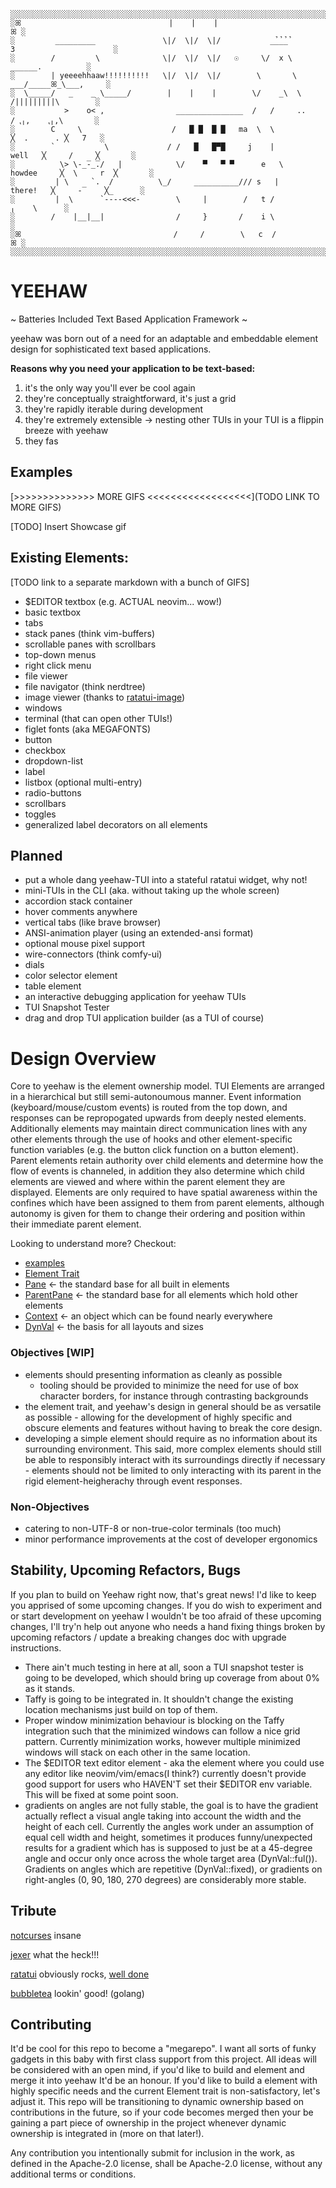 ```
░░░░░░░░░░░░░░░░░░░░░░░░░░░░░░░░░░░░░░░░░░░░░░░░░░░░░░░░░░░░░░░░░░░░░░░░░░░░░░░░░░░░░░░░░░░░░░░
░ꕤ                                 |    |    |                                              ꕤ ░       
░         _________               \|/  \|/  \|/           _̉_̉_̉_̉         3                      ░      
░        /         \              \|/  \|/  \|/   ☉     \/  x \              ______.          ░     
░        | yeeeehhaaw!!!!!!!!!!   \|/  \|/  \|/        \       \         ___/_____ꕤ_\___,     ░       
░  \_____/   _    _ \_____/        |    |    |        \/    _\  \          /|||||||||\        ░        
░           >    o< ,                _______________  /   /     ..        / ⹁╷,    ⹁╷,\       ░     
░        C     \                    /   █ █  █ █   ma  \  \               ╳  .      . ╳   7   ░        
░        `           \             / /   █   █▀█     j    |        well   ╳     /     ╳       ░         
░          \> \-̲̅-̲̅./   |            \/    ▀   ▀ ▀      e   \    howdee     ╳  \     r  ╳       ░       
░         | \     `.  /          \_/     __________/// s   |     there!   ╳     -̅     ╳_      ░
░         |  \      `----<<<-        \     |        /   t /                       ╷    \      ░              
░        /    |__|__|                /     }       /    i \                                   ░       
░ꕤ                                  /     /        \   c  /                                 ꕤ ░                     
░░░░░░░░░░░░░░░░░░░░░░░░░░░░░░░░░░░░░░░░░░░░░░░░░░░░░░░░░░░░░░░░░░░░░░░░░░░░░░░░░░░░░░░░░░░░░░░

```

# YEEHAW

~ Batteries Included Text Based Application Framework ~

yeehaw was born out of a need for an adaptable and embeddable element design for
sophisticated text based applications. 

**Reasons why you need your application to be text-based:**
1) it's the only way you'll ever be cool again
2) they're conceptually straightforward, it's just a grid 
3) they're rapidly iterable during development
4) they're extremely extensible -> nesting other TUIs in your TUI is a
   flippin breeze with yeehaw
5) they fas

## Examples

[>>>>>>>>>>>>>> MORE GIFS <<<<<<<<<<<<<<<<<<](TODO LINK TO MORE GIFS)

[TODO] Insert Showcase gif

## Existing Elements:
[TODO link to a separate markdown with a bunch of GIFS]

 - $EDITOR textbox (e.g. ACTUAL neovim... wow!)  
 - basic textbox
 - tabs 
 - stack panes (think vim-buffers) 
 - scrollable panes with scrollbars
 - top-down menus
 - right click menu
 - file viewer
 - file navigator (think nerdtree)
 - image viewer (thanks to [ratatui-image](https://github.com/benjajaja/ratatui-image))
 - windows
 - terminal (that can open other TUIs!)
 - figlet fonts (aka MEGAFONTS)
 - button
 - checkbox
 - dropdown-list
 - label
 - listbox (optional multi-entry)
 - radio-buttons
 - scrollbars
 - toggles
 - generalized label decorators on all elements

## Planned
 - put a whole dang yeehaw-TUI into a stateful ratatui widget, why not!
 - mini-TUIs in the CLI (aka. without taking up the whole screen)
 - accordion stack container
 - hover comments anywhere
 - vertical tabs (like brave browser) 
 - ANSI-animation player (using an extended-ansi format)
 - optional mouse pixel support
 - wire-connectors (think comfy-ui)
 - dials
 - color selector element
 - table element
 - an interactive debugging application for yeehaw TUIs
 - TUI Snapshot Tester
 - drag and drop TUI application builder (as a TUI of course)

# Design Overview

Core to yeehaw is the element ownership model. TUI Elements are arranged in a
hierarchical but still semi-autonoumous manner. Event information
(keyboard/mouse/custom events) is routed from the top down, and responses can be
repropogated upwards from deeply nested elements. Additionally elements may
maintain direct communication lines with any other elements through the use of
hooks and other element-specific function variables (e.g. the button click
function on a button element). Parent elements retain authority over child
elements and determine how the flow of events is channeled, in addition they
also determine which child elements are viewed and where within the parent
element they are displayed. Elements are only required to have spatial awareness
within the confines which have been assigned to them from parent elements,
although autonomy is given for them to change their ordering and position within
their immediate parent element.  

Looking to understand more? Checkout:
 - [examples](TODO)
 - [Element Trait](TODO)
 - [Pane](TODO) <- the standard base for all built in elements
 - [ParentPane](TODO) <- the standard base for all elements which hold other elements
 - [Context](TODO) <- an object which can be found nearly everywhere
 - [DynVal](TODO) <- the basis for all layouts and sizes

### Objectives [WIP]

 - elements should presenting information as cleanly as possible
   - tooling should be provided to minimize the need for use of box character
     borders, for instance through contrasting backgrounds
 - the element trait, and yeehaw's design in general should be as versatile as
   possible - allowing for the development of highly specific and obscure elements 
   and features without having to break the core design.
 - developing a simple element should require as no information about its
   surrounding environment. This said, more complex elements should still be
   able to responsibly interact with its surroundings directly if necessary -
   elements should not be limited to only interacting with its parent in the
   rigid element-heigherachy through event responses.  

### Non-Objectives

 - catering to non-UTF-8 or non-true-color terminals (too much)
 - minor performance improvements at the cost of developer ergonomics

## Stability, Upcoming Refactors, Bugs 

If you plan to build on Yeehaw right now, that's great news! I'd like to keep
you apprised of some upcoming changes. If you do wish to experiment and or start
development on yeehaw I wouldn't be too afraid of these upcoming changes, I'll
try'n help out anyone who needs a hand fixing things broken by upcoming
refactors / update a breaking changes doc with upgrade instructions.

- There ain't much testing in here at all, soon a TUI snapshot tester is going to 
  be developed, which should bring up coverage from about 0% as it stands. 
- Taffy is going to be integrated in. It shouldn't change the existing location
  mechanisms just build on top of them.
- Proper window minimization behaviour is blocking on the Taffy integration such
  that the minimized windows can follow a nice grid pattern. Currently
  minimization works, however multiple minimized windows will stack on each
  other in the same location. 
- The $EDITOR text editor element - aka the element where you could use any
  editor like neovim/vim/emacs(I think?) currently doesn't provide good support
  for users who HAVEN'T set their $EDITOR env variable. This will be fixed at
  some point soon.
- gradients on angles are not fully stable, the goal is to have the gradient
  actually reflect a visual angle taking into account the width and the height
  of each cell. Currently the angles work under an assumption of equal cell
  width and height, sometimes it produces funny/unexpected results for a
  gradient which has is supposed to just be at a 45-degree angle and occur only
  once across the whole target area (DynVal::ful()). Gradients on angles which are
  repetitive (DynVal::fixed), or gradients on right-angles (0, 90, 180, 270
  degrees) are considerably more stable.

## Tribute

[notcurses](https://github.com/dankamongmen/notcurses) insane

[jexer](https://gitlab.com/AutumnMeowMeow/jexer) what the heck!!!

[ratatui](https://ratatui.rs/) obviously rocks, [well done](https://www.youtube.com/watch?v=9wm1D6Rk8TE)

[bubbletea](https://github.com/charmbracelet/bubbletea) lookin' good! (golang)

## Contributing 

It'd be cool for this repo to become a "megarepo". I want all sorts of funky
gadgets in this baby with first class support from this project. All ideas will
be considered with an open mind, if you'd like to build and element and merge it
into yeehaw It'd be an honour. If you'd like to build a element with highly
specific needs and the current Element trait is non-satisfactory, let's adjust
it. 
This repo will be transitioning to dynamic ownership based on contributions in
the future, so if your code becomes merged then your be gaining a part piece of
ownership in the project whenever dynamic ownership is integrated in (more on
that later!).

Any contribution you intentionally submit for inclusion in the work, as defined
in the Apache-2.0 license, shall be Apache-2.0 license, without any additional
terms or conditions.
